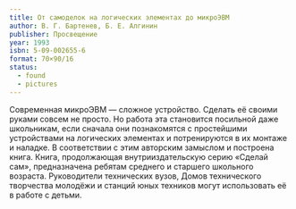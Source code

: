 ```yaml
---
title: От самоделок на логических элементах до микроЭВМ
author: В. Г. Бартенев, Б. Е. Алгинин
publisher: Просвещение
year: 1993
isbn: 5-09-002655-6
format: 70×90/16
status:
  - found
  - pictures
---
```


Современная микроЭВМ — сложное устройство. Сделать её своими руками совсем не просто. Но работа эта становится посильной даже школьникам, если сначала они познакомятся с простейшими устройствами на логических элементах и потренируются в их монтаже и наладке. В соответствии с этим авторским замыслом и построена книга.
Книга, продолжающая внутрииздательскую серию «Сделай сам», предназначена ребятам среднего и старшего школьного возраста. Руководители технических вузов, Домов технического творчества молодёжи и станций юных техников могут использовать её в работе с детьми.
